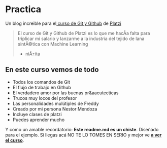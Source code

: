 # Practica
Un blog increible para el[ curso de Git y Github](https://platzi.com/cursos/git-github/ " curso de Git y Github") de [Platzi](https://platzi.com/ "Platzi")
> El curso de Git y Github de Platzi es lo que me hacÃ­a falta para triplicar mi salario y lanzarme a la industria del tejido de lana sintÃ©tica con Machine Learning
> - niÃ±ita

## En este curso vemos de todo
* Todos los comandos de Git
* El flujo de trabajo en Github
* El verdadero amor por las buenas pr&aacutecticas
* Trucos muy locos del profesor
* Las personalidades mul&uacute;tiples de Freddy
* Creado por mi persona Nestor Mendoza
* Incluye clases de platzi
* Puedes aprender mucho

Y como un amable recordatorio: **Este readme.md es un chiste**.  Diseñ&aacute;do para el ejemplo. Si llegas ac&aacute; NO TE LO TOMES EN SERIO y mejor ve [**a ver el curso**](https://platzi.com/cursos/git-github/ "a ver el curso").